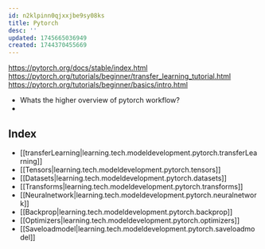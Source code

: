 ```yaml
---
id: n2klpinn0qjxxjbe9sy08ks
title: Pytorch
desc: ''
updated: 1745665036949
created: 1744370455669
---
```


https://pytorch.org/docs/stable/index.html
https://pytorch.org/tutorials/beginner/transfer_learning_tutorial.html
https://pytorch.org/tutorials/beginner/basics/intro.html

- Whats the higher overview of pytorch workflow?
-



## Index
- [[transferLearning|learning.tech.modeldevelopment.pytorch.transferLearning]]
- [[Tensors|learning.tech.modeldevelopment.pytorch.tensors]]
- [[Datasets|learning.tech.modeldevelopment.pytorch.datasets]]
- [[Transforms|learning.tech.modeldevelopment.pytorch.transforms]]
- [[Neuralnetwork|learning.tech.modeldevelopment.pytorch.neuralnetwork]]
- [[Backprop|learning.tech.modeldevelopment.pytorch.backprop]]
- [[Optimizers|learning.tech.modeldevelopment.pytorch.optimizers]]
- [[Saveloadmodel|learning.tech.modeldevelopment.pytorch.saveloadmodel]]